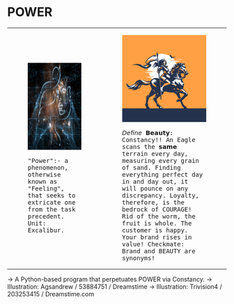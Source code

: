 # POWER
<table>
    <tr>
        <td>
            <div>
            <kbd>
            <figure>
            <img alt="POWER" src="https://github.com/salmanshuaib/POWER/blob/main/%2B8_WORK/0%20dreamstime_s_53884751.jpg"  width="300" height="200"/>
            <p>"Power":- a phenomenon, otherwise known as "Feeling", that seeks to extricate one from the task precedent. Unit: Excalibur.</p>
            </figure>
            </kbd>
            </div>
        </td>
        <td>
            <div>
            <kbd>
            <figure>
            <img alt="Constancy" src="https://github.com/salmanshuaib/POWER/blob/main/%2B8_WORK/00%20dreamstime_s_203253415.jpg"  width="300" height="200"/>
            <p>𝘋𝘦𝘧𝘪𝘯𝘦 𝗕𝗲𝗮𝘂𝘁𝘆: Constancy!! An Eagle scans the 𝘀𝗮𝗺𝗲 terrain every day, measuring every grain of sand. Finding everything perfect day in and day out, it will pounce on any discrepancy. Loyalty, therefore, is the bedrock of COURAGE! Rid of the worm, the fruit is whole. The customer is happy. Your brand rises in value! Checkmate: Brand and BEAUTY are synonyms!</p>
            </figure>
            </kbd>
            </div>
        </td>
    </tr>
</table>
-> A Python-based program that perpetuates POWER via Constancy. 
-> ⁣Illustration:
Agsandrew / 53884751 / Dreamstime⁣
-> Illustration:
Trivision4 / 203253415 / Dreamstime.com

